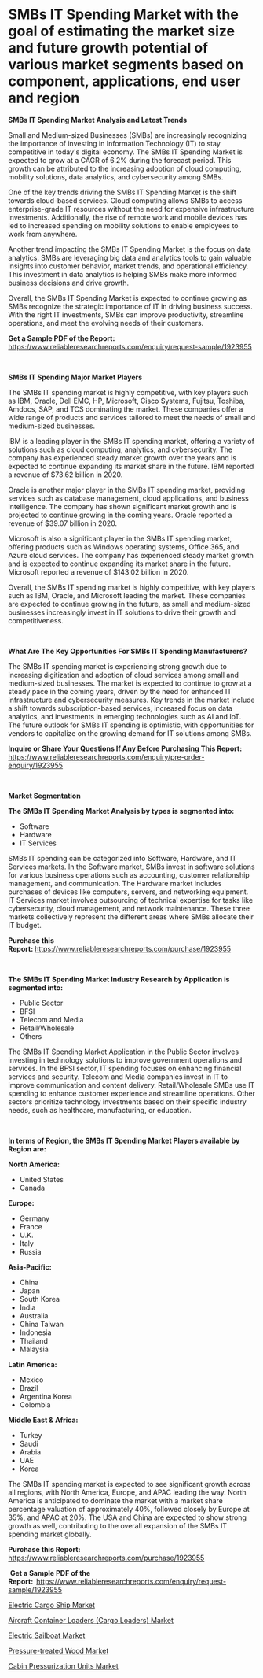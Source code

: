 <p><h1>SMBs IT Spending Market with the goal of estimating the market size and future growth potential of various market segments based on component, applications, end user and region</h1></p><p><strong>SMBs IT Spending Market Analysis and Latest Trends</strong></p>
<p><p>Small and Medium-sized Businesses (SMBs) are increasingly recognizing the importance of investing in Information Technology (IT) to stay competitive in today's digital economy. The SMBs IT Spending Market is expected to grow at a CAGR of 6.2% during the forecast period. This growth can be attributed to the increasing adoption of cloud computing, mobility solutions, data analytics, and cybersecurity among SMBs.</p><p>One of the key trends driving the SMBs IT Spending Market is the shift towards cloud-based services. Cloud computing allows SMBs to access enterprise-grade IT resources without the need for expensive infrastructure investments. Additionally, the rise of remote work and mobile devices has led to increased spending on mobility solutions to enable employees to work from anywhere.</p><p>Another trend impacting the SMBs IT Spending Market is the focus on data analytics. SMBs are leveraging big data and analytics tools to gain valuable insights into customer behavior, market trends, and operational efficiency. This investment in data analytics is helping SMBs make more informed business decisions and drive growth.</p><p>Overall, the SMBs IT Spending Market is expected to continue growing as SMBs recognize the strategic importance of IT in driving business success. With the right IT investments, SMBs can improve productivity, streamline operations, and meet the evolving needs of their customers.</p></p>
<p><strong>Get a Sample PDF of the Report:&nbsp;</strong> <a href="https://www.reliableresearchreports.com/enquiry/request-sample/1923955">https://www.reliableresearchreports.com/enquiry/request-sample/1923955</a></p>
<p>&nbsp;</p>
<p><strong>SMBs IT Spending Major Market Players</strong></p>
<p><p>The SMBs IT spending market is highly competitive, with key players such as IBM, Oracle, Dell EMC, HP, Microsoft, Cisco Systems, Fujitsu, Toshiba, Amdocs, SAP, and TCS dominating the market. These companies offer a wide range of products and services tailored to meet the needs of small and medium-sized businesses.</p><p>IBM is a leading player in the SMBs IT spending market, offering a variety of solutions such as cloud computing, analytics, and cybersecurity. The company has experienced steady market growth over the years and is expected to continue expanding its market share in the future. IBM reported a revenue of $73.62 billion in 2020.</p><p>Oracle is another major player in the SMBs IT spending market, providing services such as database management, cloud applications, and business intelligence. The company has shown significant market growth and is projected to continue growing in the coming years. Oracle reported a revenue of $39.07 billion in 2020.</p><p>Microsoft is also a significant player in the SMBs IT spending market, offering products such as Windows operating systems, Office 365, and Azure cloud services. The company has experienced steady market growth and is expected to continue expanding its market share in the future. Microsoft reported a revenue of $143.02 billion in 2020.</p><p>Overall, the SMBs IT spending market is highly competitive, with key players such as IBM, Oracle, and Microsoft leading the market. These companies are expected to continue growing in the future, as small and medium-sized businesses increasingly invest in IT solutions to drive their growth and competitiveness.</p></p>
<p>&nbsp;</p>
<p><strong>What Are The Key Opportunities For SMBs IT Spending Manufacturers?</strong></p>
<p><p>The SMBs IT spending market is experiencing strong growth due to increasing digitization and adoption of cloud services among small and medium-sized businesses. The market is expected to continue to grow at a steady pace in the coming years, driven by the need for enhanced IT infrastructure and cybersecurity measures. Key trends in the market include a shift towards subscription-based services, increased focus on data analytics, and investments in emerging technologies such as AI and IoT. The future outlook for SMBs IT spending is optimistic, with opportunities for vendors to capitalize on the growing demand for IT solutions among SMBs.</p></p>
<p><strong>Inquire or Share Your Questions If Any Before Purchasing This Report:</strong> <a href="https://www.reliableresearchreports.com/enquiry/pre-order-enquiry/1923955">https://www.reliableresearchreports.com/enquiry/pre-order-enquiry/1923955</a></p>
<p>&nbsp;</p>
<p><strong>Market Segmentation</strong></p>
<p><strong>The SMBs IT Spending Market Analysis by types is segmented into:</strong></p>
<p><ul><li>Software</li><li>Hardware</li><li>IT Services</li></ul></p>
<p><p>SMBs IT spending can be categorized into Software, Hardware, and IT Services markets. In the Software market, SMBs invest in software solutions for various business operations such as accounting, customer relationship management, and communication. The Hardware market includes purchases of devices like computers, servers, and networking equipment. IT Services market involves outsourcing of technical expertise for tasks like cybersecurity, cloud management, and network maintenance. These three markets collectively represent the different areas where SMBs allocate their IT budget.</p></p>
<p><strong>Purchase this Report:&nbsp;</strong><a href="https://www.reliableresearchreports.com/purchase/1923955">https://www.reliableresearchreports.com/purchase/1923955</a></p>
<p>&nbsp;</p>
<p><strong>The SMBs IT Spending Market Industry Research by Application is segmented into:</strong></p>
<p><ul><li>Public Sector</li><li>BFSI</li><li>Telecom and Media</li><li>Retail/Wholesale</li><li>Others</li></ul></p>
<p><p>The SMBs IT Spending Market Application in the Public Sector involves investing in technology solutions to improve government operations and services. In the BFSI sector, IT spending focuses on enhancing financial services and security. Telecom and Media companies invest in IT to improve communication and content delivery. Retail/Wholesale SMBs use IT spending to enhance customer experience and streamline operations. Other sectors prioritize technology investments based on their specific industry needs, such as healthcare, manufacturing, or education.</p></p>
<p>&nbsp;</p>
<p><strong>In terms of Region, the SMBs IT Spending Market Players available by Region are:</strong></p>
<p>
    <p> <strong> North America: </strong>
        <ul>
            <li>United States</li>
            <li>Canada</li>
        </ul>
        </p> 
    <p> <strong> Europe: </strong>
        <ul>
            <li>Germany</li>
            <li>France</li>
            <li>U.K.</li>
            <li>Italy</li>
            <li>Russia</li>
        </ul>
        </p> 
    <p> <strong> Asia-Pacific: </strong>
        <ul>
            <li>China</li>
            <li>Japan</li>
            <li>South Korea</li>
            <li>India</li>
            <li>Australia</li>
            <li>China Taiwan</li>
            <li>Indonesia</li>
            <li>Thailand</li>
            <li>Malaysia</li>
        </ul>
        </p> 
    <p> <strong> Latin America: </strong>
        <ul>
            <li>Mexico</li>
            <li>Brazil</li>
            <li>Argentina Korea</li>
            <li>Colombia</li>
        </ul>
        </p> 
    <p> <strong> Middle East & Africa: </strong>
        <ul>
            <li>Turkey</li>
            <li>Saudi</li>
            <li>Arabia</li>
            <li>UAE</li>
            <li>Korea</li>
        </ul>
    </p>
    </p>
<p><p>The SMBs IT spending market is expected to see significant growth across all regions, with North America, Europe, and APAC leading the way. North America is anticipated to dominate the market with a market share percentage valuation of approximately 40%, followed closely by Europe at 35%, and APAC at 20%. The USA and China are expected to show strong growth as well, contributing to the overall expansion of the SMBs IT spending market globally.</p></p>
<p><strong>Purchase this Report: </strong><a href="https://www.reliableresearchreports.com/purchase/1923955">https://www.reliableresearchreports.com/purchase/1923955</a></p>
<p>&nbsp;<strong>Get a Sample PDF of the Report:&nbsp;&nbsp;</strong><a href="https://www.reliableresearchreports.com/enquiry/request-sample/1923955">https://www.reliableresearchreports.com/enquiry/request-sample/1923955</a></p>
<p><strong></strong></p>
<p><p><a href="https://view.publitas.com/reportprime-1/electric-cargo-ship-market-growth-market-trends-covid-19-impact-and-forecasts-for-period-from-2024-2031/">Electric Cargo Ship Market</a></p><p><a href="https://mire-aunt-385.notion.site/Aircraft-Container-Loaders-Cargo-Loaders-Market-Challenges-Opportunities-and-Growth-Drivers-and-359c1ea9a96743ee8f2e4cf2c298da63">Aircraft Container Loaders (Cargo Loaders) Market</a></p><p><a href="https://view.publitas.com/reportprime-1/electric-sailboat-market-size-share-trends-analysis-report-by-application-regional-outlook-competitive-strategies-and-segment-forecasts-2024-2031/">Electric Sailboat Market</a></p><p><a href="https://invited-way-688.notion.site/Pressure-treated-Wood-Market-Size-Reflecting-a-Forecast-Till-2031-Market-By-Type-By-Application-an-5fdcf0cc399a4b63b42ec5f4a479de7a">Pressure-treated Wood Market</a></p><p><a href="https://butternut-bug-553.notion.site/Cabin-Pressurization-Units-Market-Size-Growing-and-Forecasted-for-period-from-2024-2031-and-provid-e2ee29285ffa4cbd87bd311cd4769f5e">Cabin Pressurization Units Market</a></p></p>